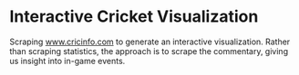Interactive Cricket Visualization
================

Scraping www.cricinfo.com to generate an interactive visualization. Rather than scraping statistics, the approach is to scrape the commentary, giving us insight into in-game events.
